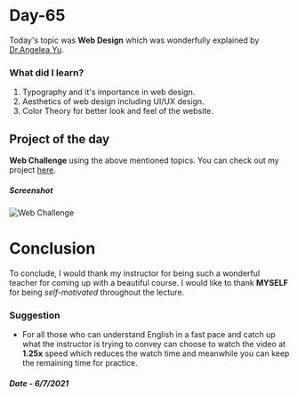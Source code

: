 # Day-65

 Today's topic was **Web Design** which was wonderfully explained by  [Dr.Angelea Yu](https://www.udemy.com/user/4b4368a3-b5c8-4529-aa65-2056ec31f37e/). 

### What did I learn?

1. Typography and it's importance in web design.
2. Aesthetics of web design including UI/UX design.
3. Color Theory for better look and feel of the website.

## Project of the day

**Web Challenge** using the above mentioned topics. You can check out my project [here](https://www.canva.com/design/DAEjZp4EOS4/ICA8-Kf3_HZ4kYj9OninXA/watch?utm_content=DAEjZp4EOS4&utm_campaign=designshare&utm_medium=link&utm_source=sharebutton).  

##### Screenshot

![Web Challenge](images/d65.gif)

# Conclusion

To conclude, I would thank my instructor for being such a wonderful teacher for coming up with a beautiful course. I would like to thank **MYSELF** for being _self-motivated_ throughout the lecture. 

### Suggestion

- For all those who can understand English in a fast pace and catch up what the instructor is trying to convey can choose to watch the video at **1.25x** speed which reduces the watch time and meanwhile you can keep the remaining time for practice.

##### Date - 6/7/2021